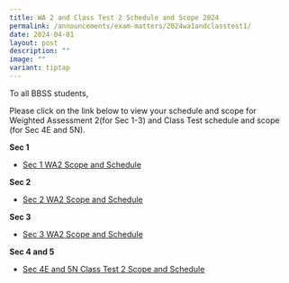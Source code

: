 ```yaml
---
title: WA 2 and Class Test 2 Schedule and Scope 2024
permalink: /announcements/exam-matters/2024wa1andclasstest1/
date: 2024-04-01
layout: post
description: ""
image: ""
variant: tiptap
---
```

<p>To all BBSS students,</p>
<p>Please click on the link below to view your schedule and scope for Weighted
Assessment 2(for Sec 1-3) and Class Test schedule and scope (for Sec 4E
and 5N).</p>
<p><strong>Sec 1</strong>
</p>
<ul data-tight="true" class="tight">
<li>
<p><a href="/files/2024_Sec_1_WA2_Schedule_and_Scope.pdf" rel="noopener noreferrer nofollow" target="_blank">Sec 1 WA2 Scope and Schedule</a>
</p>
</li>
</ul>
<p><strong>Sec 2</strong>
</p>
<ul data-tight="true" class="tight">
<li>
<p><a href="/files/2024_Sec_2_WA2_Schedule_and_Scope.pdf" rel="noopener noreferrer nofollow" target="_blank">Sec 2 WA2 Scope and Schedule</a>
</p>
</li>
</ul>
<p><strong>Sec 3</strong>
</p>
<ul data-tight="true" class="tight">
<li>
<p><a href="/files/2024_Sec_3_WA2_Schedule_and_Scope.pdf" rel="noopener noreferrer nofollow" target="_blank">Sec 3 WA2 Scope and Schedule</a>
</p>
</li>
</ul>
<p><strong>Sec 4 and 5</strong>
</p>
<ul data-tight="true" class="tight">
<li>
<p><a href="/files/2024_Sec_4_Express_and_Sec_5_NA_Class_Tests_2_Schedule_and_Scope.pdf" rel="noopener noreferrer nofollow" target="_blank">Sec 4E and 5N Class Test 2 Scope and Schedule</a>
</p>
</li>
</ul>
<p></p>